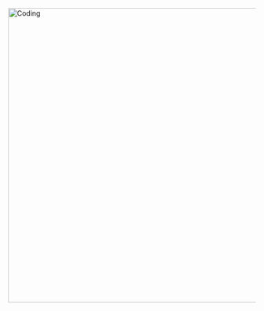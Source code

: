   <img align="right" alt="Coding" width="600" src="https://media.licdn.com/dms/image/D4D16AQEfZa8vuRjKbA/profile-displaybackgroundimage-shrink_200_800/0/1704756438854?e=2147483647&v=beta&t=CKX8tnTxh6mUd6N8RAR1vQuVbMeHoahjQrhblW1v3WE">

